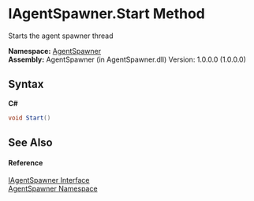 # IAgentSpawner.Start Method 
 

Starts the agent spawner thread

**Namespace:**&nbsp;<a href="0b7468f1-1738-655f-2264-dd0610f25794">AgentSpawner</a><br />**Assembly:**&nbsp;AgentSpawner (in AgentSpawner.dll) Version: 1.0.0.0 (1.0.0.0)

## Syntax

**C#**<br />
``` C#
void Start()
```


## See Also


#### Reference
<a href="36a51ba2-a4e3-5022-e2aa-736d8986e4d0">IAgentSpawner Interface</a><br /><a href="0b7468f1-1738-655f-2264-dd0610f25794">AgentSpawner Namespace</a><br />